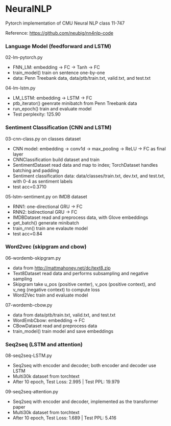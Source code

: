 # NeuralNLP

Pytorch implementation of CMU Neural NLP class 11-747 

Reference: https://github.com/neubig/nn4nlp-code

### Language Model (feedforward and LSTM)

02-lm-pytorch.py
- FNN_LM: embedding -> FC -> Tanh -> FC
- train_model() train on sentence one-by-one
- data: Penn Treebank data, data/ptb/train.txt, valid.txt, and test.txt

04-lm-lstm.py
- LM_LSTM: embedding -> LSTM -> FC
- ptb_iterator() geenrate minibatch from Penn Treebank data
- run_epoch() train and evaluate model
- Test perplexity: 125.90


### Sentiment Classification (CNN and LSTM)

03-cnn-class.py on classes dataset
- CNN model: embedding -> conv1d -> max_pooling -> ReLU -> FC as final layer
- CNNClassification build dataset and train
- SentimentDataset read data and map to index; TorchDataset handles batching and padding
- Sentiment classification data: data/classes/train.txt, dev.txt, and test.txt, with 0-4 as sentiment labels
- test acc=0.3710

05-lstm-sentiment.py on IMDB dataset
- RNN1: one-directional GRU -> FC
- RNN2: bidirectional GRU -> FC
- IMDBDataset read and preprocess data, with Glove embeddings
- get_batch() generate minibatch
- train_rnn() train ane evalaute model
- test acc=0.84

### Word2vec (skipgram and cbow)

06-wordemb-skipgram.py
- data from http://mattmahoney.net/dc/text8.zip
- Text8Dataset read data and performs subsampling and negative sampling
- Skipgram take u_pos (positive center), v_pos (positive context), and v_neg (negative context) to compute loss
- Word2Vec train and evaluate model

07-wordemb-cbow.py
- data from data/ptb/train.txt, valid.txt, and test.txt
- WordEmbCbow: embedding -> FC
- CBowDataset read and preprocess data
- train_model() train model and save embeddings

### Seq2seq (LSTM and attention)

08-seq2seq-LSTM.py
- Seq2seq with encoder and decoder; both encoder and decoder use LSTM
- Multi30k dataset from torchtext
- After 10 epoch, Test Loss: 2.995 | Test PPL:  19.979

09-seq2seq-attention.py
- Seq2seq with encoder and decoder, implemented as the transformer paper
- Multi30k dataset from torchtext
- After 10 epoch, Test Loss: 1.689 | Test PPL:   5.416

